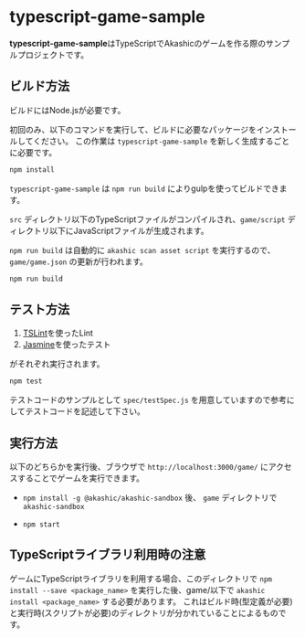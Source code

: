 # typescript-game-sample

**typescript-game-sample**はTypeScriptでAkashicのゲームを作る際のサンプルプロジェクトです。

## ビルド方法

ビルドにはNode.jsが必要です。

初回のみ、以下のコマンドを実行して、ビルドに必要なパッケージをインストールしてください。
この作業は `typescript-game-sample` を新しく生成するごとに必要です。

```sh
npm install
```

`typescript-game-sample` は `npm run build` によりgulpを使ってビルドできます。

`src` ディレクトリ以下のTypeScriptファイルがコンパイルされ、`game/script` ディレクトリ以下にJavaScriptファイルが生成されます。

`npm run build` は自動的に `akashic scan asset script` を実行するので、`game/game.json` の更新が行われます。

```sh
npm run build
```

## テスト方法

1. [TSLint](https://github.com/palantir/tslint "TSLint")を使ったLint
2. [Jasmine](http://jasmine.github.io "Jasmine")を使ったテスト

がそれぞれ実行されます。

```sh
npm test
```

テストコードのサンプルとして `spec/testSpec.js` を用意していますので参考にしてテストコードを記述して下さい。

## 実行方法

以下のどちらかを実行後、ブラウザで `http://localhost:3000/game/` にアクセスすることでゲームを実行できます。

* `npm install -g @akashic/akashic-sandbox` 後、 `game` ディレクトリで `akashic-sandbox`

* `npm start`

## TypeScriptライブラリ利用時の注意

ゲームにTypeScriptライブラリを利用する場合、このディレクトリで `npm install --save <package_name>` を実行した後、game/以下で `akashic install <package_name>` する必要があります。
これはビルド時(型定義が必要)と実行時(スクリプトが必要)のディレクトリが分かれていることによるものです。

